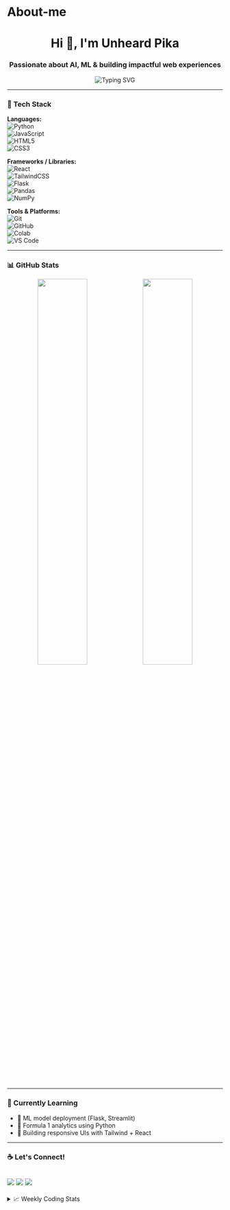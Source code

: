 # About-me
<h1 align="center">Hi 👋, I'm Unheard Pika</h1>
<h3 align="center">Passionate about AI, ML & building impactful web experiences</h3>

<p align="center">
  <img src="https://readme-typing-svg.herokuapp.com?font=Fira+Code&weight=500&pause=1000&color=00F7FF&center=true&vCenter=true&width=435&lines=Data+Nerd+%7C+Full-Stack+Learner+%7C+AI+Explorer;I+build+ML-powered+tools+%E2%9A%99%EF%B8%8F" alt="Typing SVG" />
</p>

---

### 🔧 Tech Stack

**Languages:**  
![Python](https://img.shields.io/badge/-Python-333?style=flat&logo=python&logoColor=ffdd54)  
![JavaScript](https://img.shields.io/badge/-JavaScript-333?style=flat&logo=javascript)  
![HTML5](https://img.shields.io/badge/-HTML5-333?style=flat&logo=html5)  
![CSS3](https://img.shields.io/badge/-CSS3-333?style=flat&logo=css3)

**Frameworks / Libraries:**  
![React](https://img.shields.io/badge/-React-333?style=flat&logo=react)  
![TailwindCSS](https://img.shields.io/badge/-Tailwind-333?style=flat&logo=tailwind-css)  
![Flask](https://img.shields.io/badge/-Flask-333?style=flat&logo=flask)  
![Pandas](https://img.shields.io/badge/-Pandas-333?style=flat&logo=pandas)  
![NumPy](https://img.shields.io/badge/-NumPy-333?style=flat&logo=numpy)

**Tools & Platforms:**  
![Git](https://img.shields.io/badge/-Git-333?style=flat&logo=git)  
![GitHub](https://img.shields.io/badge/-GitHub-333?style=flat&logo=github)  
![Colab](https://img.shields.io/badge/-Google_Colab-333?style=flat&logo=google-colab&logoColor=yellow)  
![VS Code](https://img.shields.io/badge/-VS_Code-333?style=flat&logo=visual-studio-code&logoColor=blue)

---

### 📊 GitHub Stats

<p align="center">
  <img src="https://github-readme-stats.vercel.app/api?username=unheardpika&show_icons=true&theme=tokyonight" width="48%" />
  <img src="https://github-readme-streak-stats.herokuapp.com/?user=unheardpika&theme=tokyonight" width="48%" />
</p>

---

### 🌱 Currently Learning

- 🧠 ML model deployment (Flask, Streamlit)
- 🏁 Formula 1 analytics using Python
- 📱 Building responsive UIs with Tailwind + React

---

### ☕ Let's Connect!



<a href="https://linkedin.com/in/your-profile"><img src="https://img.shields.io/badge/LinkedIn-blue?style=flat&logo=linkedin" /></a>
<a href="mailto:butcherboys089@gmail.com"><img src="https://img.shields.io/badge/Gmail-red?style=flat&logo=gmail&logoColor=white" /></a>
<a href="https://leetcode.com/"><img src="https://img.shields.io/badge/LeetCode-orange?style=flat&logo=leetcode" /></a>
---

<details>
  <summary>📈 Weekly Coding Stats</summary>
  <img src="https://github-readme-stats.vercel.app/api/wakatime?username=yourwakatimeid&layout=compact" />
</details>

